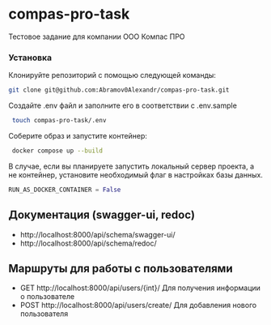 # compas-pro-task
Тестовое задание для компании ООО Компас ПРО

### Установка

Клонируйте репозиторий с помощью следующей команды:
   ```bash
   git clone git@github.com:Abramov0Alexandr/compas-pro-task.git
   ```

Создайте .env файл и заполните его в соответствии с .env.sample
   ```bash
    touch compas-pro-task/.env
   ```

Соберите образ и запустите контейнер:

   ```bash
    docker compose up --build
   ```

В случае, если вы планируете запустить локальный сервер проекта, а не контейнер, 
установите необходимый флаг в настройках базы данных.
```python
RUN_AS_DOCKER_CONTAINER = False
```

## Документация (swagger-ui, redoc)

- http://localhost:8000/api/schema/swagger-ui/
- http://localhost:8000/api/schema/redoc/

## Маршруты для работы с пользователями

- GET http://localhost:8000/api/users/{int}/ Для получения информации о пользователе
- POST http://localhost:8000/api/users/create/ Для добавления нового пользователя

